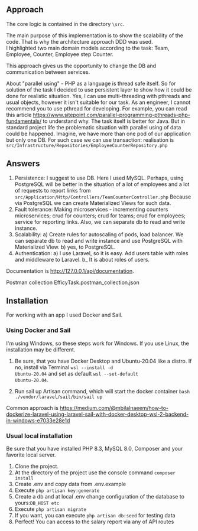 ## Approach

The core logic is contained in the directory <code>\src</code>.

The main purpose of this implementation is to show the scalability of the code. That is why the architecture approach DDD was used. <br/>
I highlighted two main domain models according to the task: Team, Employee, Counter, Employee step Counter.

This approach gives us the opportunity to change the DB and communication between services.

About "parallel using" - PHP as a language is thread safe itself. So for solution of the task I decided to use persistent layer to show how it could be done 
for realistic situation. Yes, I can use multi-threading with pthreads and usual objects, however it isn't suitable for our task. As an engineer, I cannot recommend you to use pthread for developing. 
For example, you can read this article https://www.sitepoint.com/parallel-programming-pthreads-php-fundamentals/ to understand why. The task itself is better for Java.
But in standard project life the problematic situation with parallel using of data could be happened. 
Imagine, we have more than one pod of our application but only one DB. For such case we can use transaction: realisation is <code>src/Infrastructure/Repositories/EmployeeCounterRepository.php</code>

## Answers

1. Persistence: I suggest to use DB. Here I used MySQL. Perhaps, using PostgreSQL will be better in the situation of a lot of employees and a lot of requests to
report links from <code>src/Application/Http/Controllers/TeamCounterController.php</code> Because via PostgreSQL we can create Materialized Views for such data.
2. Fault tolerance: Making microservices - incrementing counters microservices; crud for counters; crud for teams; crud for employees; service for reporting links. 
Also, we can separate db to read and write instance. 
3. Scalability: a) Create rules for autoscaling of pods, load balancer. We can separate db to read and write instance and use PostgreSQL with Materialized View. 
b) yes, to PostgreSQL.
4. Authentication: a) I use Laravel, so it is easy. Add users table with roles and middleware to Laravel.  b_ It is about roles of users. 

Documentation is http://127.0.0.1/api/documentation.

Postman collection EfficyTask.postman_collection.json

## Installation

For working with an app I used Docker and Sail.

### Using Docker and Sail

I'm using Windows, so these steps work for Windows. If you use Linux, the installation may be different.

1. Be sure, that you have Docker Desktop and Ubuntu-20.04 like a distro.
   If no, install via Terminal <code>wsl --install -d Ubuntu-20.04</code> and set as default <code>wsl --set-default Ubuntu-20.04</code>.

2. Run sail up Artisan command, which will start the docker container <code>bash ./vendor/laravel/sail/bin/sail up</code>

Common approach is https://medium.com/@mbilalnaeem/how-to-dockerize-laravel-using-laravel-sail-with-docker-desktop-wsl-2-backend-in-windows-e7033e28e1d

### Usual local installation

Be sure that you have installed PHP 8.3, MySQL 8.0, Composer and your favorite local server.

1. Clone the project.
2. At the directory of the project use the console command <code>composer install</code>
3. Create .env and copy data from .env.example
4. Execute <code>php artisan key:generate</code>
5. Create a db and at local .env change configuration of the database to yours:<code>DB_HOST etc</code>
6. Execute <code>php artisan migrate</code>
7. If you want, you can execute <code>php artisan db:seed</code> for testing data
8. Perfect! You can access to the salary report via any of API routes
